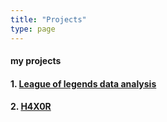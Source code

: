 ```yaml
---
title: "Projects"
type: page
---
```



#### my projects

#### 1. [League of legends data analysis](/projects/LDA/)
#### 2. [H4X0R](/projects/H4X0R/)
